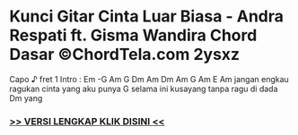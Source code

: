 
 # Kunci Gitar Cinta Luar Biasa - Andra Respati ft. Gisma Wandira Chord Dasar ©ChordTela.com 2ysxz


Capo ♪ fret 1 Intro : Em -G Am G Dm Am Dm Am G Am E Am jangan engkau ragukan cinta yang aku punya G selama ini kusayang tanpa ragu di dada Dm yang

###  <a href="https://shortlighzx.web.app?sq=Kunci Gitar Cinta Luar Biasa - Andra Respati ft. Gisma Wandira Chord Dasar ©ChordTela.com"> >> VERSI LENGKAP KLIK DISINI << </a>
